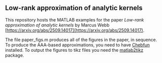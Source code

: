 ## Low-rank approximation of analytic kernels

This repository hosts the MATLAB examples for the paper *Low-rank approximation of analytic kernels* by Marcus Webb [https://arxiv.org/abs/2509.14017](https://arxiv.org/abs/2509.14017).

The file paper_figs.m produces all of the figures in the paper, in sequence. To produce the AAA-based approximations, you need to have [Chebfun](https://www.chebfun.org/) installed. To output the figures to tikz files you need the [matlab2tikz](https://github.com/matlab2tikz/matlab2tikz) package.
